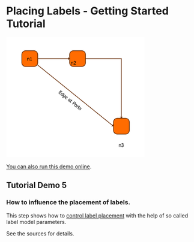 # Placing Labels - Getting Started Tutorial

<img src="../../resources/image/tutorial1step5.png" alt="demo-thumbnail" height="320"/>

[You can also run this demo online](https://live.yworks.com/demos/01-tutorial-getting-started/05-label-placement/index.html).

## Tutorial Demo 5

### How to influence the placement of labels.

This step shows how to [control label placement](https://docs.yworks.com/yfileshtml/#/dguide/getting_started-placing_labels) with the help of so called label model parameters.

See the sources for details.
